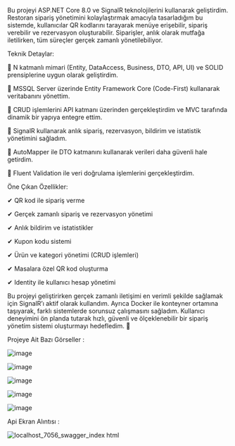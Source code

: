 Bu projeyi ASP.NET Core 8.0 ve SignalR teknolojilerini kullanarak geliştirdim. Restoran sipariş yönetimini kolaylaştırmak amacıyla tasarladığım bu sistemde, kullanıcılar QR kodlarını tarayarak menüye erişebilir, sipariş verebilir ve rezervasyon oluşturabilir. Siparişler, anlık olarak mutfağa iletilirken, tüm süreçler gerçek zamanlı yönetilebiliyor.

Teknik Detaylar:

🔸 N katmanlı mimari (Entity, DataAccess, Business, DTO, API, UI) ve SOLID prensiplerine uygun olarak geliştirdim.

🔸 MSSQL Server üzerinde Entity Framework Core (Code-First) kullanarak veritabanını yönettim.

🔸 CRUD işlemlerini API katmanı üzerinden gerçekleştirdim ve MVC tarafında dinamik bir yapıya entegre ettim.

🔸 SignalR kullanarak anlık sipariş, rezervasyon, bildirim ve istatistik yönetimini sağladım.

🔸 AutoMapper ile DTO katmanını kullanarak verileri daha güvenli hale getirdim.

🔸 Fluent Validation ile veri doğrulama işlemlerini gerçekleştirdim.

Öne Çıkan Özellikler:

✔ QR kod ile sipariş verme

✔ Gerçek zamanlı sipariş ve rezervasyon yönetimi

✔ Anlık bildirim ve istatistikler

✔ Kupon kodu sistemi

✔ Ürün ve kategori yönetimi (CRUD işlemleri)

✔ Masalara özel QR kod oluşturma

✔ Identity ile kullanıcı hesap yönetimi


Bu projeyi geliştirirken gerçek zamanlı iletişimi en verimli şekilde sağlamak için SignalR’ı aktif olarak kullandım. Ayrıca Docker ile konteyner ortamına taşıyarak, farklı sistemlerde sorunsuz çalışmasını sağladım. Kullanıcı deneyimini ön planda tutarak hızlı, güvenli ve ölçeklenebilir bir sipariş yönetim sistemi oluşturmayı hedefledim. 🚀

Projeye Ait Bazı Görseller : 

![image](https://github.com/user-attachments/assets/85b49dfc-9bf2-465b-a903-b5bc65374f0e)

![image](https://github.com/user-attachments/assets/c5ef03c7-5202-434a-addb-df6805dc2d5d)

![image](https://github.com/user-attachments/assets/5ca03b2d-b721-48f8-b985-8b99ed7c3fdf)

![image](https://github.com/user-attachments/assets/d4d999a7-b850-4fb7-b585-2ec0fe5c0201)

![image](https://github.com/user-attachments/assets/37870ad2-8bee-4ab3-84a1-40e8bed7542a)

Api Ekran Alıntısı :

![localhost_7056_swagger_index html](https://github.com/user-attachments/assets/d2c93508-358a-4761-97e2-2326335718c5)

